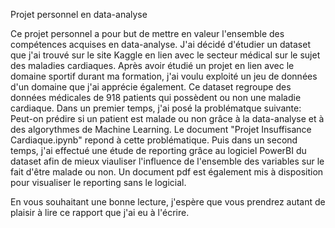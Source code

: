 Projet personnel en data-analyse

Ce projet personnel a pour but de mettre en valeur l'ensemble des compétences acquises en data-analyse. 
J'ai décidé d'étudier un dataset que j'ai trouvé sur le site Kaggle en lien avec le secteur médical sur le sujet des maladies cardiaques. Après avoir étudié un projet en lien avec le domaine sportif durant ma formation, j'ai voulu exploité un jeu de données d'un domaine que j'ai apprécie également.
Ce dataset regroupe des données médicales de 918 patients qui possèdent ou non une maladie cardiaque.
Dans un premier temps, j'ai posé la problématque suivante:
Peut-on prédire si un patient est malade ou non grâce à la data-analyse et à des algorythmes de Machine Learning.
Le document "Projet Insuffisance Cardiaque.ipynb" repond à cette problématique.
Puis dans un second temps, j'ai effectué une étude de reporting grâce au logiciel PowerBI du dataset afin de mieux viauliser l'influence de l'ensemble des variables sur le fait d'être malade ou non.
Un document pdf est également mis à disposition pour visualiser le reporting sans le logicial.

En vous souhaitant une bonne lecture, j'espère que vous prendrez autant de plaisir à lire ce rapport que j'ai eu à l'écrire.
